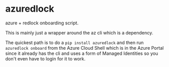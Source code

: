 # azuredlock

azure + redlock onboarding script.

This is mainly just a wrapper around the az cli which is a dependency.

The quickest path is to do a `pip install azuredlock` and then
run `azuredlock onboard` from the Azure Cloud Shell which is in the 
Azure Portal since it already has the cli and uses a form of 
Managed Identities so you don't even have to login for it to work.
